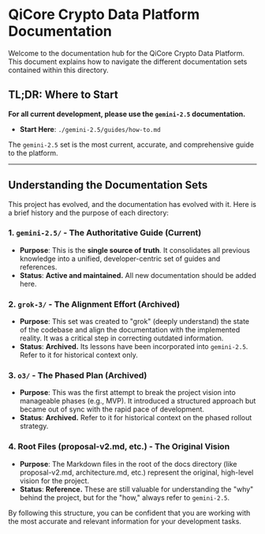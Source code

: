 # QiCore Crypto Data Platform Documentation

Welcome to the documentation hub for the QiCore Crypto Data Platform. This document explains how to navigate the different documentation sets contained within this directory.

## TL;DR: Where to Start

**For all current development, please use the `gemini-2.5` documentation.**

-   **Start Here**: `./gemini-2.5/guides/how-to.md`

The `gemini-2.5` set is the most current, accurate, and comprehensive guide to the platform.

---

## Understanding the Documentation Sets

This project has evolved, and the documentation has evolved with it. Here is a brief history and the purpose of each directory:

### 1. `gemini-2.5/` - The Authoritative Guide (Current)

-   **Purpose**: This is the **single source of truth**. It consolidates all previous knowledge into a unified, developer-centric set of guides and references.
-   **Status**: **Active and maintained.** All new documentation should be added here.

### 2. `grok-3/` - The Alignment Effort (Archived)

-   **Purpose**: This set was created to "grok" (deeply understand) the state of the codebase and align the documentation with the implemented reality. It was a critical step in correcting outdated information.
-   **Status**: **Archived.** Its lessons have been incorporated into `gemini-2.5`. Refer to it for historical context only.

### 3. `o3/` - The Phased Plan (Archived)

-   **Purpose**: This was the first attempt to break the project vision into manageable phases (e.g., MVP). It introduced a structured approach but became out of sync with the rapid pace of development.
-   **Status**: **Archived.** Refer to it for historical context on the phased rollout strategy.

### 4. Root Files (proposal-v2.md, etc.) - The Original Vision

-   **Purpose**: The Markdown files in the root of the docs directory (like proposal-v2.md, architecture.md, etc.) represent the original, high-level vision for the project.
-   **Status**: **Reference.** These are still valuable for understanding the "why" behind the project, but for the "how," always refer to `gemini-2.5`.

By following this structure, you can be confident that you are working with the most accurate and relevant information for your development tasks.
